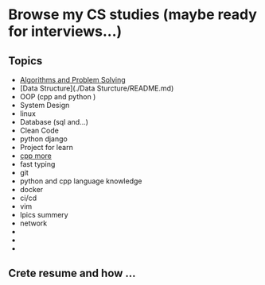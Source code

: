 # Browse my CS studies (maybe ready for interviews...)

## Topics

- [Algorithms and Problem Solving](./Algorithms/README.md)
- [Data Structure](./Data Sturcture/README.md)
- OOP (cpp and python )
- System Design
- linux
- Database (sql and...)
- Clean Code
- python django
- Project for learn
- [cpp more]()
- fast typing
- git
- python and cpp language knowledge
- docker
- ci/cd
- vim
- lpics summery
- network
-
-
-
## Crete resume and how ...
